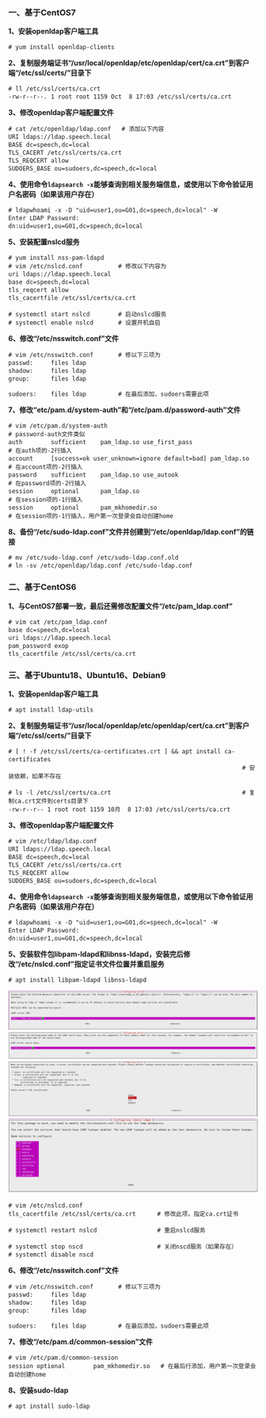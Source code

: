 </p>


### 一、基于CentOS7
**1、安装openldap客户端工具**
```shell
# yum install openldap-clients
```

**2、复制服务端证书“/usr/local/openldap/etc/openldap/cert/ca.crt”到客户端“/etc/ssl/certs/”目录下**
```shell
# ll /etc/ssl/certs/ca.crt
-rw-r--r--. 1 root root 1159 Oct  8 17:03 /etc/ssl/certs/ca.crt
```

**3、修改openldap客户端配置文件**
```shell
# cat /etc/openldap/ldap.conf   # 添加以下内容
URI ldaps://ldap.speech.local
BASE dc=speech,dc=local
TLS_CACERT /etc/ssl/certs/ca.crt
TLS_REQCERT allow
SUDOERS_BASE ou=sudoers,dc=speech,dc=local
```

**4、使用命令`ldapsearch -x`能够查询到相关服务端信息，或使用以下命令验证用户名密码（如果该用户存在）**
```shell
# ldapwhoami -x -D "uid=user1,ou=G01,dc=speech,dc=local" -W
Enter LDAP Password: 
dn:uid=user1,ou=G01,dc=speech,dc=local
```

**5、安装配置nslcd服务**
```shell
# yum install nss-pam-ldapd
# vim /etc/nslcd.conf          # 修改以下内容为
uri ldaps://ldap.speech.local
base dc=speech,dc=local
tls_reqcert allow
tls_cacertfile /etc/ssl/certs/ca.crt

# systemctl start nslcd        # 启动nslcd服务
# systemctl enable nslcd       # 设置开机自启
```

**6、修改“/etc/nsswitch.conf”文件**
```shell
# vim /etc/nsswitch.conf       # 修以下三项为
passwd:     files ldap
shadow:     files ldap
group:      files ldap
```
```shell
sudoers:    files ldap         # 在最后添加，sudoers需要此项
```

**7、修改“etc/pam.d/system-auth”和“/etc/pam.d/password-auth”文件**
```shell
# vim /etc/pam.d/system-auth                                          # password-auth文件类似
auth        sufficient    pam_ldap.so use_first_pass                  # 在auth项的-2行插入
account     [success=ok user_unknown=ignore default=bad] pam_ldap.so  # 在account项的-2行插入
password    sufficient    pam_ldap.so use_autook                      # 在password项的-2行插入
session     optional      pam_ldap.so                                 # 在session项的-1行插入
session     optional      pam_mkhomedir.so                            # 在session项的-1行插入，用户第一次登录会自动创建home
```

**8、备份“/etc/sudo-ldap.conf”文件并创建到“/etc/openldap/ldap.conf”的链接**
```shell
# mv /etc/sudo-ldap.conf /etc/sudo-ldap.conf.old
# ln -sv /etc/openldap/ldap.conf /etc/sudo-ldap.conf
```


### 二、基于CentOS6
**1、与CentOS7部署一致，最后还需修改配置文件“/etc/pam_ldap.conf”**
```shell
# vim cat /etc/pam_ldap.conf
base dc=speech,dc=local
uri ldaps://ldap.speech.local
pam_password exop
tls_cacertfile /etc/ssl/certs/ca.crt
```


### 三、基于Ubuntu18、Ubuntu16、Debian9
**1、安装openldap客户端工具**
```shell
# apt install ldap-utils
```

**2、复制服务端证书“/usr/local/openldap/etc/openldap/cert/ca.crt”到客户端“/etc/ssl/certs/”目录下**
```shell
# [ ! -f /etc/ssl/certs/ca-certificates.crt ] && apt install ca-certificates
                                                                  # 安装依赖，如果不存在

# ls -l /etc/ssl/certs/ca.crt                                     # 复制ca.crt文件到certs目录下
-rw-r--r-- 1 root root 1159 10月  8 17:03 /etc/ssl/certs/ca.crt

```

**3、修改openldap客户端配置文件**
```shell
# vim /etc/ldap/ldap.conf
URI ldaps://ldap.speech.local
BASE dc=speech,dc=local
TLS_CACERT /etc/ssl/certs/ca.crt
TLS_REQCERT allow
SUDOERS_BASE ou=sudoers,dc=speech,dc=local
```

**4、使用命令`ldapsearch -x`能够查询到相关服务端信息，或使用以下命令验证用户名密码（如果该用户存在）**
```shell
# ldapwhoami -x -D "uid=user1,ou=G01,dc=speech,dc=local" -W
Enter LDAP Password: 
dn:uid=user1,ou=G01,dc=speech,dc=local
```

**5、安装软件包libpam-ldapd和libnss-ldapd，安装完后修改“/etc/nslcd.conf”指定证书文件位置并重启服务**
```shell
# apt install libpam-ldapd libnss-ldapd
```
![](https://github.com/icloudp/LDAP/blob/master/image/ubuntu1.jpg)
![](https://github.com/icloudp/LDAP/blob/master/image/ubuntu2.jpg)
![](https://github.com/icloudp/LDAP/blob/master/image/ubuntu3.jpg)
![](https://github.com/icloudp/LDAP/blob/master/image/ubuntu4.jpg)

```shell
# vim /etc/nslcd.conf
tls_cacertfile /etc/ssl/certs/ca.crt      # 修改此项，指定ca.crt证书

# systemctl restart nslcd                 # 重启nslcd服务

# systemctl stop nscd                     # 关闭nscd服务（如果存在）
# systemctl disable nscd
```

**6、修改“/etc/nsswitch.conf”文件**
```shell
# vim /etc/nsswitch.conf       # 修以下三项为
passwd:     files ldap
shadow:     files ldap
group:      files ldap
```
```shell
sudoers:    files ldap         # 在最后添加，sudoers需要此项
```

**7、修改“/etc/pam.d/common-session”文件**
```shell
# vim /etc/pam.d/common-session
session optional        pam_mkhomedir.so   # 在最后行添加，用户第一次登录会自动创建home
```

**8、安装sudo-ldap**
```shell
# apt install sudo-ldap
```



